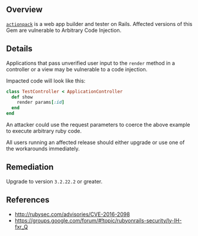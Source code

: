 ## Overview
[`actionpack`](https://rubygems.org/gems/actionpack) is a web app builder and tester on Rails.
Affected versions of this Gem are vulnerable to Arbitrary Code Injection.

## Details
Applications that pass unverified user input to the `render` method in a
controller or a view may be vulnerable to a code injection.

Impacted code will look like this:

```ruby
class TestController < ApplicationController
  def show
    render params[:id]
  end
end
```

An attacker could use the request parameters to coerce the above example
to execute arbitrary ruby code.

All users running an affected release should either upgrade or use one of
the workarounds immediately.

## Remediation
Upgrade to version `3.2.22.2` or greater.

## References
- http://rubysec.com/advisories/CVE-2016-2098
- https://groups.google.com/forum/#!topic/rubyonrails-security/ly-IH-fxr_Q
